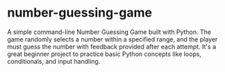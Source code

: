# number-guessing-game
A simple command-line Number Guessing Game built with Python. The game randomly selects a number within a specified range, and the player must guess the number with feedback provided after each attempt. It's a great beginner project to practice basic Python concepts like loops, conditionals, and input handling.
